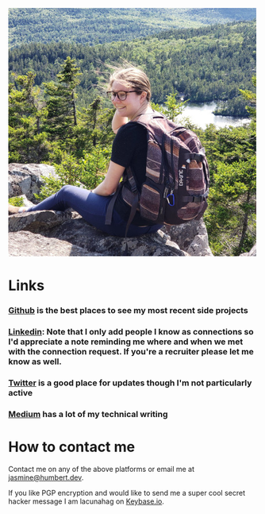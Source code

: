 
![Picture of me sitting on a rock above an alpine lake](me.jpg)

# Links
### [Github](https://github.com/lacunahag) is the best places to see my most recent side projects
 
### [Linkedin](https://www.linkedin.com/in/jasminehumbert/): Note that I only add people I know as connections so I'd appreciate a note reminding me where and when we met with the connection request. If you're a recruiter please let me know as well.

### [Twitter](https://twitter.com/lacunahag) is a good place for updates though I'm not particularly active

### [Medium](https://twitter.com/lacunahag) has a lot of my technical writing

# How to contact me
Contact me on any of the above platforms or email me at [jasmine@humbert.dev](mailto:jasmine@humbert.dev).

If you like PGP encryption and would like to send me a super cool secret hacker message I am lacunahag on [Keybase.io](Keybase.io).